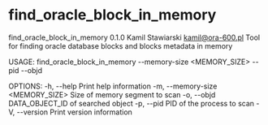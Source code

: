 # find_oracle_block_in_memory

find_oracle_block_in_memory 0.1.0
Kamil Stawiarski <kamil@ora-600.pl>
Tool for finding oracle database blocks and blocks metadata in memory

USAGE:
    find_oracle_block_in_memory --memory-size <MEMORY_SIZE> --pid <PID> --objd <OBJD>

OPTIONS:
    -h, --help                         Print help information
    -m, --memory-size <MEMORY_SIZE>    Size of memory segment to scan
    -o, --objd <OBJD>                  DATA_OBJECT_ID of searched object
    -p, --pid <PID>                    PID of the process to scan
    -V, --version                      Print version information


